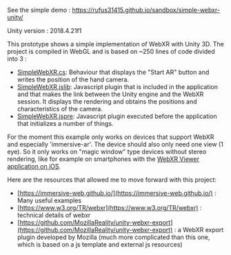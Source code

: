 
See the simple demo : https://rufus31415.github.io/sandbox/simple-webxr-unity/


Unity version : 2018.4.21f1


This prototype shows a simple implementation of WebXR with Unity 3D.
The project is compiled in WebGL and is based on ~250 lines of code divided into 3 :
- [SimpleWebXR.cs](https://github.com/Rufus31415/Simple-WebXR-Unity/blob/master/Assets/SimpleWebXR.cs): Behaviour that displays the "Start AR" button and writes the position of the hand camera.
- [SimpleWebXR.jslib](https://github.com/Rufus31415/Simple-WebXR-Unity/blob/master/Assets/SimpleWebXR.jslib): Javascript plugin that is included in the application and that makes the link between the Unity engine and the WebXR session. It displays the rendering and obtains the positions and characteristics of the camera.
- [SimpleWebXR.jspre](https://github.com/Rufus31415/Simple-WebXR-Unity/blob/master/Assets/SimpleWebXR.jspre): Javascript plugin executed before the application that initializes a number of things.

For the moment this example only works on devices that support WebXR and especially 'immersive-ar'. The device should also only need one view (1 eye).
So it only works on "magic window" type devices without stereo rendering, like for example on smartphones with the [WebXR Viewer application on iOS](https://apps.apple.com/us/app/webxr-viewer/id1295998056).

Here are the resources that allowed me to move forward with this project:
- [https://immersive-web.github.io/](https://immersive-web.github.io/) : Many useful examples
- [https://www.w3.org/TR/webxr](https://www.w3.org/TR/webxr) : technical details of webxr
- [https://github.com/MozillaReality/unity-webxr-export](https://github.com/MozillaReality/unity-webxr-export) : a WebXR export plugin developed by Mozilla (much more complicated than this one, which is based on a js template and external js resources)

